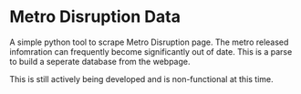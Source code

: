 # Metro Disruption Data
A simple python tool to scrape Metro Disruption page. The metro released infomration can frequently become significantly out of date. This is a parse to build a seperate database from the webpage.

This is still actively being developed and is non-functional at this time.
